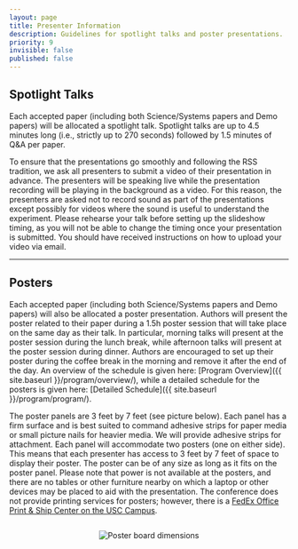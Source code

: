 ```yaml
---
layout: page
title: Presenter Information
description: Guidelines for spotlight talks and poster presentations.
priority: 9
invisible: false
published: false
---
```


## Spotlight Talks

Each accepted paper (including both Science/Systems papers and Demo papers) will be allocated a spotlight talk. Spotlight talks are up to 4.5 minutes long (i.e., strictly up to 270 seconds) followed by 1.5 minutes of Q&A per paper. 

To ensure that the presentations go smoothly and following the RSS tradition, we ask all presenters to submit a video of their presentation in advance. The presenters will be speaking live while the presentation recording will be playing in the background as a video. For this reason, the presenters are asked not to record sound as part of the presentations except possibly for videos where the sound is useful to understand the experiment. Please rehearse your talk before setting up the slideshow timing, as you will not be able to change the timing once your presentation is submitted. You should have received instructions on how to upload your video via email.


---

## Posters

Each accepted paper (including both Science/Systems papers and Demo papers) will also be allocated a poster presentation. Authors will present the poster related to their paper during a 1.5h poster session that will take place on the same day as their talk. In particular, morning talks will present at the poster session during the lunch break, while afternoon talks will present at the poster session during dinner. Authors are encouraged to set up their poster during the coffee break in the morning and remove it after the end of the day. An overview of the schedule is given here: [Program Overview]({{ site.baseurl }}/program/overview/), while a detailed schedule for the posters is given here: [Detailed Schedule]({{ site.baseurl }}/program/program/).  

The poster panels are 3 feet by 7 feet (see picture below). Each panel has a firm surface and is best suited to command adhesive strips for paper media or small picture nails for heavier media. We will provide adhesive strips for attachment. Each panel will accommodate two posters (one on either side). This means that each presenter has access to 3 feet by 7 feet of space to display their poster. The poster can be of any size as long as it fits on the poster panel. Please note that power is not available at the posters, and there are no tables or other furniture nearby on which a laptop or other devices may be placed to aid with the presentation. The conference does not provide printing services for posters; however, there is a [FedEx Office Print & Ship Center on the USC Campus](https://local.fedex.com/en-us/ca/los-angeles/office-5261).

<div style="text-align: center; margin-top: 2em;">
  <img src="{{ site.baseurl }}/images/poster2025.png" alt="Poster board dimensions" style="max-width: 75%; height: auto;">
</div>

